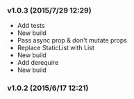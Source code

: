 ### v1.0.3	(2015/7/29 12:29)
* Add tests
* New build
* Pass async prop & don't mutate props
* Replace StaticList with List
* New build
* Add derequire
* New build

### v1.0.2	(2015/6/17 12:21)


